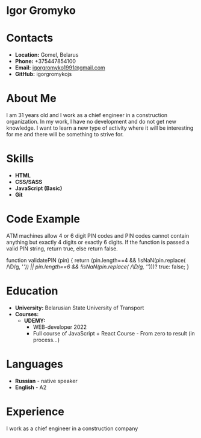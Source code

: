 # Igor Gromyko



# Contacts

* __Location:__ Gomel, Belarus
* __Phone:__ +375447854100
* __Email:__ igorgromyko1991@gmail.com
* __GitHub:__ igorgromykojs



# About Me

I am 31 years old and I work as a chief engineer in a construction organization. In my work, I have no development and do not get new knowledge. I want to learn a new type of activity where it will be interesting for me and there will be something to strive for.



# Skills

* __HTML__
* __CSS/SASS__
* __JavaScript (Basic)__
* __Git__



# Code Example

ATM machines allow 4 or 6 digit PIN codes and PIN codes cannot contain anything but exactly 4 digits or exactly 6 digits.
If the function is passed a valid PIN string, return true, else return false.

function validatePIN (pin) {
  return (pin.length==4 && !isNaN(pin.replace( /\D/g, '*')) || pin.length==6 && !isNaN(pin.replace( /\D/g, '*')))? true: false;
}



# Education

* __University:__ Belarusian State University of Transport
* __Courses:__
    + __UDEMY:__ 
        - WEB-developer 2022
        - Full course of JavaScript + React Course - From zero to result (in process…)



# Languages

* __Russian__ - native speaker
* __English__ - A2 



# Experience

I work as a chief engineer in a construction company
